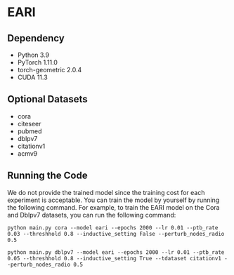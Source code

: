 # EARI

## Dependency
- Python 3.9
- PyTorch 1.11.0
- torch-geometric 2.0.4
- CUDA 11.3
  
## Optional Datasets
- cora 
- citeseer 
- pubmed
- dblpv7 
- citationv1 
- acmv9

## Running the Code
We do not provide the trained model since the training cost for each experiment is acceptable. You can train the model by yourself by running the following command.
For example, to train the EARI model on the Cora and Dblpv7 datasets, you can run the following command:
```
python main.py cora --model eari --epochs 2000 --lr 0.01 --ptb_rate 0.03 --threshhold 0.8 --inductive_setting False --perturb_nodes_radio 0.5

python main.py dblpv7 --model eari --epochs 2000 --lr 0.01 --ptb_rate 0.05 --threshhold 0.8 --inductive_setting True --tdataset citationv1 --perturb_nodes_radio 0.5

```
